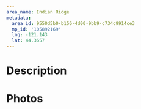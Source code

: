 ```yaml
---
area_name: Indian Ridge
metadata:
  area_id: 9550d5b0-b156-4d00-9bb9-c734c9914ce3
  mp_id: '105892169'
  lng: -121.143
  lat: 44.3657
---
```

# Description

# Photos

